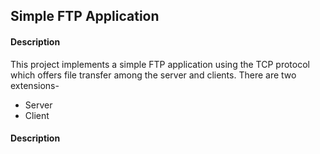 <html><body>
<h2>Simple FTP Application</h2>
<h4>Description</h4>
<p>This project implements a simple FTP application using the TCP protocol which offers file transfer among the server and clients. There are two extensions- <ul><li>Server</li><li>Client</li></ul> </p>
<h4>Description</h4>

</body></html>
